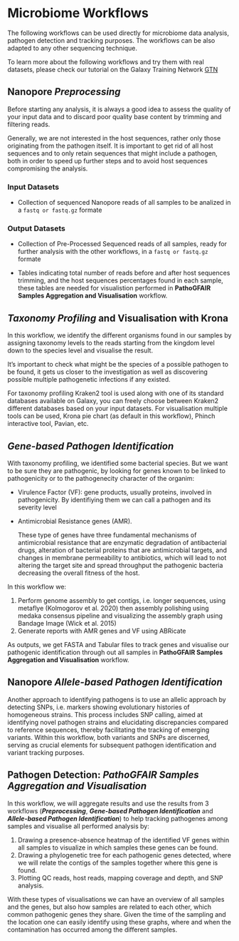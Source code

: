 # Microbiome Workflows

The following workflows can be used directly for microbiome data analysis, pathogen detection and tracking purposes. The workflows can be also adapted to any other sequencing technique. 

To learn more about the following workflows and try them with real datasets, please check our tutorial on the Galaxy Training Network [GTN](https://training.galaxyproject.org/training-material/topics/metagenomics/tutorials/pathogen-detection-from-nanopore-foodborne-data/tutorial.html)

## Nanopore _Preprocessing_

Before starting any analysis, it is always a good idea to assess the quality of your input data and to discard poor quality base content by trimming and filtering reads.

Generally, we are not interested in the host sequences, rather only those originating from the pathogen itself. It is important to get rid of all host sequences and to only retain sequences that might include a pathogen, both in order to speed up further steps and to avoid host sequences compromising the analysis.

### Input Datasets

- Collection of sequenced Nanopore reads of all samples to be analized in a `fastq or fastq.gz` formate

### Output Datasets

- Collection of Pre-Processed Sequenced reads of all samples, ready for further analysis with the other workflows, in a `fastq or fastq.gz` formate

- Tables indicating total number of reads before and after host sequences trimming, and the host sequences percentages found in each sample, these tables are needed for visualistion performed in **PathoGFAIR Samples Aggregation and Visualisation** workflow.

## _Taxonomy Profiling_ and Visualisation with Krona

In this workflow, we identify the different organisms found in our samples by assigning taxonomy levels to the reads starting from the kingdom level down to the species level and visualise the result.

It’s important to check what might be the species of a possible pathogen to be found, it gets us closer to the investigation as well as discovering possible multiple pathogenetic infections if any existed.

For taxonomy profiling Kraken2 tool is used along with one of its standard databases available on Galaxy, you can freely choose between Kraken2 different databases based on your input datasets. For visualisation multiple tools can be used, Krona pie chart (as default in this workflow), Phinch interactive tool, Pavian, etc.

## _Gene-based Pathogen Identification_

With taxonomy profiling, we identified some bacterial species. But we want to be sure they are pathogenic, by looking for genes known to be linked to pathogenicity or to the pathogenecity character of the organim:

- Virulence Factor (VF): gene products, usually proteins, involved in pathogenicity. By identifiying them we can call a pathogen and its severity level

- Antimicrobial Resistance genes (AMR).

    These type of genes have three fundamental mechanisms of antimicrobial resistance that are enzymatic degradation of antibacterial drugs, alteration of bacterial proteins that are antimicrobial targets, and changes in membrane permeability to antibiotics, which will lead to not altering the target site and spread throughput the pathogenic bacteria decreasing the overall fitness of the host.

In this workflow we:

1. Perform genome assembly to get contigs, i.e. longer sequences, using metaflye (Kolmogorov et al. 2020) then assembly polishing using medaka consensus pipeline and visualizing the assembly graph using Bandage Image (Wick et al. 2015)
2. Generate reports with AMR genes and VF using ABRicate

As outputs, we get FASTA and Tabular files to track genes and visualise our pathogenic identification through out all samples in **PathoGFAIR Samples Aggregation and Visualisation** workflow.

## Nanopore _Allele-based Pathogen Identification_

Another approach to identifying pathogens is to use an allelic approach by detecting SNPs, i.e. markers showing evolutionary histories of homogeneous strains. This process includes SNP calling, aimed at identifying novel pathogen strains and elucidating discrepancies compared to reference sequences, thereby facilitating the tracking of emerging variants. Within this workflow, both variants and SNPs are discerned, serving as crucial elements for subsequent pathogen identification and variant tracking purposes.

## Pathogen Detection: _PathoGFAIR Samples Aggregation and Visualisation_

In this workflow, we will aggregate results and use the results from 3 workflows (**_Preprocessing_**, **_Gene-based Pathogen Identification_** and **_Allele-based Pathogen Identification_**) to help tracking pathogenes among samples and visualise all performed analysis by:

1. Drawing a presence-absence heatmap of the identified VF genes within all samples to visualize in which samples these genes can be found.
2. Drawing a phylogenetic tree for each pathogenic genes detected, where we will relate the contigs of the samples together where this gene is found.
3. Plotting QC reads, host reads, mapping coverage and depth, and SNP analysis.

With these types of visualisations we can have an overview of all samples and the genes, but also how samples are related to each other, which common pathogenic genes they share. Given the time of the sampling and the location one can easily identify using these graphs, where and when the contamination has occurred among the different samples.
